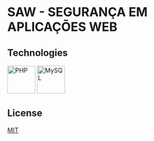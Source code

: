 # SAW - SEGURANÇA EM APLICAÇÕES WEB

## Technologies

[<img src="https://cdn.jsdelivr.net/gh/devicons/devicon/icons/php/php-original.svg" alt="PHP" width="64" height="64" />](https://www.php.net/)
[<img src="https://cdn.jsdelivr.net/gh/devicons/devicon/icons/mysql/mysql-original.svg" alt="MySQL" width="64" height="64" />](https://www.mysql.com/)

## License

[MIT](https://github.com/WallQ/SAW/blob/master/LICENSE)

